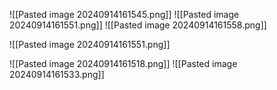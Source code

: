 ![[Pasted image 20240914161545.png]]
![[Pasted image 20240914161551.png]]
![[Pasted image 20240914161558.png]]

![[Pasted image 20240914161551.png]]



![[Pasted image 20240914161518.png]]
![[Pasted image 20240914161533.png]]